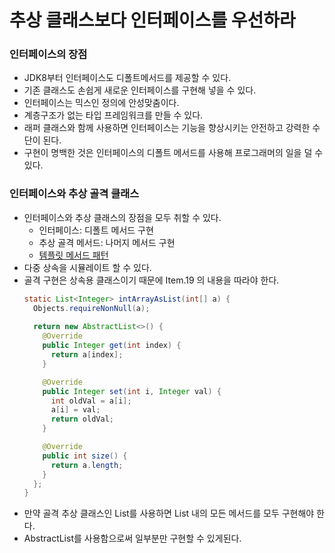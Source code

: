 # 추상 클래스보다 인터페이스를 우선하라

### 인터페이스의 장점
  - JDK8부터 인터페이스도 디폴트메서드를 제공할 수 있다.
  - 기존 클래스도 손쉽게 새로운 인터페이스를 구현해 넣을 수 있다.
  - 인터페이스는 믹스인 정의에 안성맞춤이다.
  - 계층구조가 없는 타입 프레임워크를 만들 수 있다.
  - 래퍼 클래스와 함께 사용하면 인터페이스는 기능을 향상시키는 안전하고 강력한 수단이 된다.
  - 구현이 명백한 것은 인터페이스의 디폴트 메서드를 사용해 프로그래머의 일을 덜 수 있다.

### 인터페이스와 추상 골격 클래스
  - 인터페이스와 추상 클래스의 장점을 모두 취할 수 있다.
    - 인터페이스: 디폴트 메서드 구현
    - 추상 골격 메서드: 나머지 메서드 구현
    - [템플릿 메서드 패턴](https://github.com/YeongUkJang/effective-java-study/blob/main/%EC%B6%94%EA%B0%80/Design%20Patterns/03.%20Template%20method%20Pattern.md)
  - 다중 상속을 시뮬레이트 할 수 있다.
  - 골격 구현은 상속용 클래스이기 때문에 Item.19 의 내용을 따라야 한다.
    ```java
    static List<Integer> intArrayAsList(int[] a) {
      Objects.requireNonNull(a);
  
      return new AbstractList<>() {
        @Override
        public Integer get(int index) {
          return a[index];
        }
    
        @Override
        public Integer set(int i, Integer val) {
          int oldVal = a[i];
          a[i] = val;
          return oldVal;
        }
    
        @Override
        public int size() {
          return a.length;
        }
      };
    }
    ```
  - 만약 골격 추상 클래스인 List를 사용하면 List 내의 모든 메서드를 모두 구현해야 한다.
  - AbstractList를 사용함으로써 일부분만 구현할 수 있게된다.
